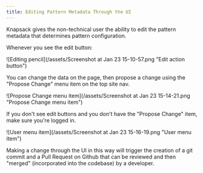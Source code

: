 ```yaml
---
title: Editing Pattern Metadata Through the UI
---
```

Knapsack gives the non-technical user the ability to edit the pattern metadata that determines pattern configuration.



Whenever you see the edit button:

![Editing pencil](/assets/Screenshot at Jan 23 15-10-57.png "Edit action button")

You can change the data on the page, then propose a change using the "Propose Change" menu item on the top site nav.

![Propose Change menu item](/assets/Screenshot at Jan 23 15-14-21.png "Propose Change menu item")

If you don't see edit buttons and you don't have the "Propose Change" item, make sure you're logged in.

![User menu item](/assets/Screenshot at Jan 23 15-16-19.png "User menu item")

Making a change through the UI in this way will trigger the creation of a git commit and a Pull Request on Github that can be reviewed and then "merged" (incorporated into the codebase) by a developer.
